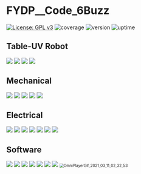 # FYDP__Code_6Buzz

[![License: GPL v3](https://img.shields.io/badge/License-GPLv3-blue.svg)](https://www.gnu.org/licenses/gpl-3.0) ![coverage](https://img.shields.io/badge/coverage-60%25-green) ![version](https://img.shields.io/badge/version-1.0.0-blue)  ![uptime](https://img.shields.io/badge/uptime-100%25-brightgreen)

## Table-UV Robot
<img src="README.assets/FYDP - Presentation-1 (dragged).png" />
<img src="README.assets/FYDP - Presentation-3 (dragged).png" />
<img src="README.assets/FYDP - Presentation-4 (dragged).png" />
<img src="README.assets/FYDP - Presentation-7 (dragged).png" />

## Mechanical
<img src="README.assets/FYDP - Presentation-10 (dragged).png" />
<img src="README.assets/FYDP - Presentation-11 (dragged).png" />
<img src="README.assets/FYDP - Presentation-12 (dragged).png" />
<img src="README.assets/FYDP - Presentation-13 (dragged).png" />
<img src="README.assets/FYDP - Presentation-14 (dragged).png" />

## Electrical
<img src="README.assets/FYDP - Presentation-17 (dragged).png" />
<img src="README.assets/FYDP - Presentation2-24 (dragged).png" />
<img src="README.assets/FYDP - Presentation2-18 (dragged).png" />
<img src="README.assets/FYDP - Presentation2-21 (dragged).png" />
<img src="README.assets/FYDP - Presentation2-20 (dragged).png" />
<img src="README.assets/FYDP - Presentation2-22 (dragged).png" />
<img src="README.assets/FYDP - Presentation2-23 (dragged).png" />

## Software
<img src="README.assets/FYDP - Presentation2-27 (dragged).png" />
<img src="README.assets/FYDP - Presentation2-29 (dragged).png" />
<img src="README.assets/FYDP - Presentation2-30 (dragged).png" />
<img src="README.assets/FYDP - Presentation2-31 (dragged).png" />
<img src="README.assets/FYDP - Presentation2-33 (dragged).png" />
<img src="README.assets/FYDP - Presentation2-36 (dragged).png" />
<img src="README.assets/FYDP - Presentation2-37 (dragged).png" />

<img src="README.assets/OmniPlayerGif_2021_03_11_02_32_53.gif" alt="OmniPlayerGif_2021_03_11_02_32_53" style="zoom:70%;" />

